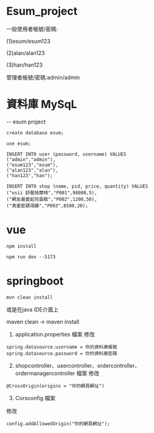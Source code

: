 # Esum_project

一般使用者帳號/密碼:

(1)esum/esum123

(2)alan/alan123

(3)han/han123

管理者帳號/密碼:admin/admin

# 資料庫 MySqL
-- esum project
```
create database esum;
```

```
use esum;
```

```
INSERT INTO user (password, username) VALUES
("admin","admin"),
("esum123","esum"),
("alan123","alan"),
("han123","han");
```

```
INSERT INTO shop (name, pid, price, quantity) VALUES
("osii 舒壓按摩椅","P001",98000,5),
("網友最愛起司蛋糕","P002",1200,50),
("真愛密碼項鍊","P003",8500,20);
```

# vue
```
npm install
```
```
npm run dev --5173
```

# springboot

```
mvn clean install
```

或是在java IDE介面上

maven clean -> maven install

1. application.properties 檔案
修改

```
spring.datasource.username = 你的資料庫帳號
spring.datasource.password = 你的資料庫密碼
```

2. shopcontroller、usercontroller、ordercontroller、ordermanagercontroller 檔案
修改

```
@CrossOrigin(origins = "你的網頁網址")
```

3. Corsconfig 檔案

修改

```
config.addAllowedOrigin("你的網頁網址");
```

